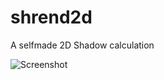 # shrend2d
A selfmade 2D Shadow calculation

![Screenshot](https://abload.de/img/bildschirmfoto2019-039jj8o.png)
